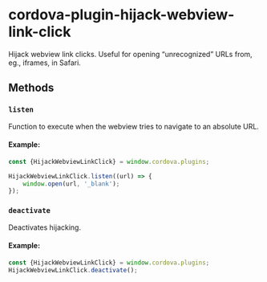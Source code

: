 # cordova-plugin-hijack-webview-link-click

Hijack webview link clicks. Useful for opening “unrecognized” URLs from, eg., iframes, in Safari.

## Methods
### `listen`
Function to execute when the webview tries to navigate to an absolute URL.

#### Example:
```javascript
const {HijackWebviewLinkClick} = window.cordova.plugins;

HijackWebviewLinkClick.listen((url) => {
    window.open(url, '_blank');
});
```

### `deactivate`
Deactivates hijacking.

#### Example:
```javascript
const {HijackWebviewLinkClick} = window.cordova.plugins;
HijackWebviewLinkClick.deactivate();
```
